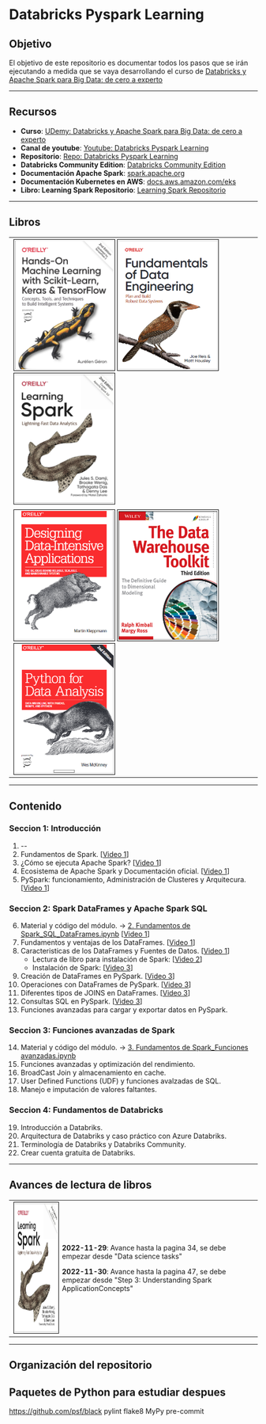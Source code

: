 # Databricks Pyspark Learning

## Objetivo
El objetivo de este repositorio es documentar todos los pasos que se irán ejecutando a medida que se vaya desarrollando el curso de <a href="https://www.udemy.com/share/105xCs3@-eoDtVbZvDfj-nAU4BB-diKG0bm65zvI7bHf6OfHbPodXbLAGmAC2yDYtGsKEf5-/" target="_blank">Databricks y Apache Spark para Big Data: de cero a experto</a>
___________
## Recursos

- **Curso**: <a href="https://www.udemy.com/share/105xCs3@-eoDtVbZvDfj-nAU4BB-diKG0bm65zvI7bHf6OfHbPodXbLAGmAC2yDYtGsKEf5-/" target="_blank">UDemy: Databricks y Apache Spark para Big Data: de cero a experto</a>
- **Canal de youtube**: <a href="https://youtube.com/playlist?list=PLyLR_xjGDGcAwt7jmaBW1lAYspcpswRYy" target="_blank">Youtube: Databricks Pyspark Learning</a>
- **Repositorio**: <a href="https://github.com/fnsalinas/databricks_pyspark_learning.git" target="_blank">Repo: Databricks Pyspark Learning</a>
- **Databricks Community Edition**: <a href="https://community.cloud.databricks.com/login.html" target="_blank">Databricks Community Edition</a>  
- **Documentación Apache Spark**:  <a href="https://spark.apache.org/">spark.apache.org</a>
- **Documentación Kubernetes en AWS**: <a href="https://docs.aws.amazon.com/eks/">docs.aws.amazon.com/eks</a>
- **Libro: Learning Spark Repositorio**: <a href="https://github.com/fnsalinas/LearningSparkV2" target="_blank">Learning Spark Repositorio</a>
___________
## Libros

<table>
    <tr>
        <td>
            <a href="https://1drv.ms/b/s!AniDXLYsIpTn3d9iZUveqV2Vo4HQUw?e=tYixzl" target="_blank">
                <img style="border:1px solid black; margin:2px; padding:2px;" src="img/ml.png" width="200" height="260" align="left"></img>
            </a>
            <a href="https://1drv.ms/b/s!AniDXLYsIpTn3d9eGCdC6uVoyqbvsg?e=GbIlTU" target="_blank">
                <img style="border:1px solid black; margin:2px; padding:2px;" src="img/fd.png" width="200" height="260" align="left"></img>
            </a>
            <a href="https://1drv.ms/b/s!AniDXLYsIpTn3d9fMFZmWvQeCUcCGA?e=L5TLd3" target="_blank">
                <img style="border:1px solid black; margin:2px; padding:2px;" src="img/ls.png" width="200" height="260" align="left"></img>
            </a>
        </td>
    </tr>
    <tr>
        <td>
            <a href="https://1drv.ms/b/s!AniDXLYsIpTn3d9h-fp6EYTGvP-YRg?e=vsPC6Y" target="_blank">
                <img style="border:1px solid black; margin:2px; padding:2px;" src="img/dd.png" width="200" height="260" align="left"></img>
                </a>
            <a href="https://1drv.ms/b/s!AniDXLYsIpTn3d9g-DoucQS5mzqgmQ?e=bPfobE" target="_blank">
                <img style="border:1px solid black; margin:2px; padding:2px;" src="img/dw.png" width="200" height="260" align="left"></img>
            </a>
            <a href="https://1drv.ms/b/s!AniDXLYsIpTn3d9jO_hY1VE9TR8TbA?e=rhNanF" target="_blank">
                <img style="border:1px solid black; margin:2px; padding:2px;" src="img/pda.png" width="200" height="260" align="left"></img>
            </a>
        </td>
    </tr>
</table>


___________
## Contenido

### **Seccion 1**: Introducción
1. --
2. Fundamentos de Spark. [<a href="https://www.youtube.com/watch?v=bApGhYlbD5w">Video 1</a>]
3. ¿Cómo se ejecuta Apache Spark? [<a href="https://www.youtube.com/watch?v=bApGhYlbD5w">Video 1</a>]
4. Ecosistema de Apache Spark y Documentación oficial. [<a href="https://www.youtube.com/watch?v=bApGhYlbD5w">Video 1</a>]
5. PySpark: funcionamiento, Administración de Clusteres y Arquitecura. [<a href="https://www.youtube.com/watch?v=bApGhYlbD5w">Video 1</a>]
### **Seccion 2**: Spark DataFrames y Apache Spark SQL
6. Material y código del módulo. -> <a href="https://github.com/fnsalinas/databricks_pyspark_learning/blob/main/notebooks/2.%20Fundamentos%20de%20Spark_SQL_DataFrames.ipynb">2. Fundamentos de Spark_SQL_DataFrames.ipynb</a> [<a href="https://www.youtube.com/watch?v=bApGhYlbD5w">Video 1</a>]
7. Fundamentos y ventajas de los DataFrames. [<a href="https://www.youtube.com/watch?v=bApGhYlbD5w">Video 1</a>]
8. Caracteristicas de los DataFrames y Fuentes de Datos. [<a href="https://www.youtube.com/watch?v=bApGhYlbD5w">Video 1</a>]
    - Lectura de libro para instalación de Spark: [<a href="https://youtu.be/Xkz9cM5d9HY">Video 2</a>]
    - Instalación de Spark: [<a href="https://youtu.be/n5SFZoc-Ty4">Video 3</a>]
9. Creación de DataFrames en PySpark. [<a href="https://youtu.be/n5SFZoc-Ty4">Video 3</a>]
10. Operaciones con DataFrames de PySpark. [<a href="https://youtu.be/n5SFZoc-Ty4">Video 3</a>]
11. Diferentes tipos de JOINS en DataFrames. [<a href="https://youtu.be/n5SFZoc-Ty4">Video 3</a>]
12. Consultas SQL en PySpark. [<a href="https://youtu.be/n5SFZoc-Ty4">Video 3</a>]
13. Funciones avanzadas para cargar y exportar datos en PySpark. <!-- [<a href="">Video 4</a>] -->
### **Seccion 3**: Funciones avanzadas de Spark
14. Material y código del módulo. -> <a href="https://github.com/fnsalinas/databricks_pyspark_learning/blob/main/notebooks/3.%20Fundamentos%20de%20Spark_Funciones%20avanzadas.ipynb">3. Fundamentos de Spark_Funciones avanzadas.ipynb</a>
15. Funciones avanzadas y optimización del rendimiento. <!-- [<a href="">Video 4</a>] -->
16. BroadCast Join y almacenamiento en cache. <!-- [<a href="">Video 4</a>] -->
17. User Defined Functions (UDF) y funciones avalzadas de SQL. <!-- [<a href="">Video 4</a>] -->
18. Manejo e imputación de valores faltantes. <!-- [<a href="">Video 4</a>] -->
### **Seccion 4**: Fundamentos de Databricks
19. Introducción a Databriks. <!-- [<a href="">Video 4</a>] -->
20. Arquitectura de Databriks y caso práctico con Azure Databriks. <!-- [<a href="">Video 4</a>] -->
21. Terminología de Databriks y Databriks Community. <!-- [<a href="">Video 4</a>] -->
22. Crear cuenta gratuita de Databriks. <!-- [<a href="">Video 4</a>] -->
___________
## Avances de lectura de libros
<table>
    <tr>
        <td>
            <a href="https://1drv.ms/b/s!AniDXLYsIpTn3d9fMFZmWvQeCUcCGA?e=L5TLd3" target="_blank">
                <img style="border:1px solid black; margin:2px; padding:2px;" src="img/ls.png" width="200" height="260" align="left"></img>
            </a>
        </td>
        <td>
            <p><b>2022-11-29</b>: Avance hasta la pagina 34, se debe empezar desde "Data science tasks"</p>
            <p><b>2022-11-30</b>: Avance hasta la pagina 47, se debe empezar desde "Step 3: Understanding Spark ApplicationConcepts"</p>
        </td>
    </tr>
</table>


___________
## Organización del repositorio

## Paquetes de Python para estudiar despues
https://github.com/psf/black
pylint
flake8
MyPy
pre-commit